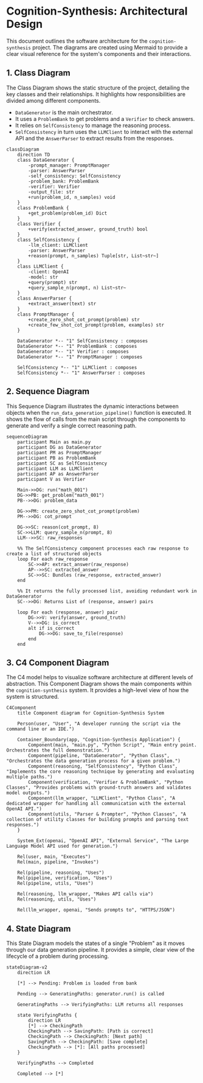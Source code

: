 # Cognition-Synthesis: Architectural Design

This document outlines the software architecture for the `cognition-synthesis` project. The diagrams are created using Mermaid to provide a clear visual reference for the system's components and their interactions.

## 1. Class Diagram

The Class Diagram shows the static structure of the project, detailing the key classes and their relationships. It highlights how responsibilities are divided among different components.

-   `DataGenerator` is the main orchestrator.
-   It uses a `ProblemBank` to get problems and a `Verifier` to check answers.
-   It relies on `SelfConsistency` to manage the reasoning process.
-   `SelfConsistency` in turn uses the `LLMClient` to interact with the external API and the `AnswerParser` to extract results from the responses.

```mermaid
classDiagram
    direction TD
    class DataGenerator {
        -prompt_manager: PromptManager
        -parser: AnswerParser
        -self_consistency: SelfConsistency
        -problem_bank: ProblemBank
        -verifier: Verifier
        -output_file: str
        +run(problem_id, n_samples) void
    }
    class ProblemBank {
        +get_problem(problem_id) Dict
    }
    class Verifier {
        +verify(extracted_answer, ground_truth) bool
    }
    class SelfConsistency {
        -llm_client: LLMClient
        -parser: AnswerParser
        +reason(prompt, n_samples) Tuple[str, List~str~]
    }
    class LLMClient {
        -client: OpenAI
        -model: str
        +query(prompt) str
        +query_sample_n(prompt, n) List~str~
    }
    class AnswerParser {
        +extract_answer(text) str
    }
    class PromptManager {
        +create_zero_shot_cot_prompt(problem) str
        +create_few_shot_cot_prompt(problem, examples) str
    }

    DataGenerator *-- "1" SelfConsistency : composes
    DataGenerator *-- "1" ProblemBank : composes
    DataGenerator *-- "1" Verifier : composes
    DataGenerator *-- "1" PromptManager : composes
    
    SelfConsistency *-- "1" LLMClient : composes
    SelfConsistency *-- "1" AnswerParser : composes
```

## 2. Sequence Diagram

This Sequence Diagram illustrates the dynamic interactions between objects when the `run_data_generation_pipeline()` function is executed. It shows the flow of calls from the main script through the components to generate and verify a single correct reasoning path.

```mermaid
sequenceDiagram
    participant Main as main.py
    participant DG as DataGenerator
    participant PM as PromptManager
    participant PB as ProblemBank
    participant SC as SelfConsistency
    participant LLM as LLMClient
    participant AP as AnswerParser
    participant V as Verifier

    Main->>DG: run("math_001")
    DG->>PB: get_problem("math_001")
    PB-->>DG: problem_data
    
    DG->>PM: create_zero_shot_cot_prompt(problem)
    PM-->>DG: cot_prompt

    DG->>SC: reason(cot_prompt, 8)
    SC->>LLM: query_sample_n(prompt, 8)
    LLM-->>SC: raw_responses
    
    %% The SelfConsistency component processes each raw response to create a list of structured objects
    loop For each raw_response
        SC->>AP: extract_answer(raw_response)
        AP-->>SC: extracted_answer
        SC->>SC: Bundles (raw_response, extracted_answer)
    end
    
    %% It returns the fully processed list, avoiding redundant work in DataGenerator
    SC-->>DG: Returns List of (response, answer) pairs

    loop For each (response, answer) pair
        DG->>V: verify(answer, ground_truth)
        V-->>DG: is_correct
        alt if is_correct
            DG->>DG: save_to_file(response)
        end
    end
```

## 3. C4 Component Diagram

The C4 model helps to visualize software architecture at different levels of abstraction. This Component Diagram shows the main components within the `cognition-synthesis` system. It provides a high-level view of how the system is structured.

```mermaid
C4Component
    title Component diagram for Cognition-Synthesis System

    Person(user, "User", "A developer running the script via the command line or an IDE.")

    Container_Boundary(app, "Cognition-Synthesis Application") {
        Component(main, "main.py", "Python Script", "Main entry point. Orchestrates the full demonstration.")
        Component(pipeline, "DataGenerator", "Python Class", "Orchestrates the data generation process for a given problem.")
        Component(reasoning, "SelfConsistency", "Python Class", "Implements the core reasoning technique by generating and evaluating multiple paths.")
        Component(verification, "Verifier & ProblemBank", "Python Classes", "Provides problems with ground-truth answers and validates model outputs.")
        Component(llm_wrapper, "LLMClient", "Python Class", "A dedicated wrapper for handling all communication with the external OpenAI API.")
        Component(utils, "Parser & Prompter", "Python Classes", "A collection of utility classes for building prompts and parsing text responses.")
    }

    System_Ext(openai, "OpenAI API", "External Service", "The Large Language Model API used for generation.")

    Rel(user, main, "Executes")
    Rel(main, pipeline, "Invokes")
    
    Rel(pipeline, reasoning, "Uses")
    Rel(pipeline, verification, "Uses")
    Rel(pipeline, utils, "Uses")

    Rel(reasoning, llm_wrapper, "Makes API calls via")
    Rel(reasoning, utils, "Uses")

    Rel(llm_wrapper, openai, "Sends prompts to", "HTTPS/JSON")
```

## 4. State Diagram

This State Diagram models the states of a single "Problem" as it moves through our data generation pipeline. It provides a simple, clear view of the lifecycle of a problem during processing.

```mermaid
stateDiagram-v2
    direction LR

    [*] --> Pending: Problem is loaded from bank
    
    Pending --> GeneratingPaths: generator.run() is called
    
    GeneratingPaths --> VerifyingPaths: LLM returns all responses
    
    state VerifyingPaths {
        direction LR
        [*] --> CheckingPath
        CheckingPath --> SavingPath: [Path is correct]
        CheckingPath --> CheckingPath: [Next path]
        SavingPath --> CheckingPath: [Save complete]
        CheckingPath --> [*]: [All paths processed]
    }
    
    VerifyingPaths --> Completed
    
    Completed --> [*]
```
